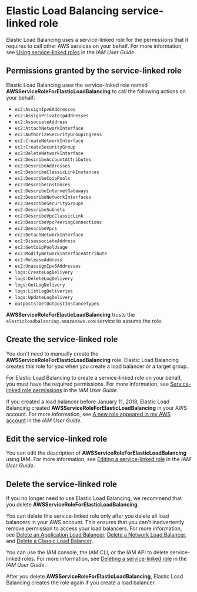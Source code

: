 # Elastic Load Balancing service\-linked role<a name="elb-service-linked-roles"></a>

Elastic Load Balancing uses a service\-linked role for the permissions that it requires to call other AWS services on your behalf\. For more information, see [Using service\-linked roles](https://docs.aws.amazon.com/IAM/latest/UserGuide/using-service-linked-roles.html) in the *IAM User Guide*\.

## Permissions granted by the service\-linked role<a name="service-linked-role-permissions"></a>

Elastic Load Balancing uses the service\-linked role named **AWSServiceRoleForElasticLoadBalancing** to call the following actions on your behalf:
+ `ec2:AssignIpv6Addresses`
+ `ec2:AssignPrivateIpAddresses`
+ `ec2:AssociateAddress`
+ `ec2:AttachNetworkInterface`
+ `ec2:AuthorizeSecurityGroupIngress`
+ `ec2:CreateNetworkInterface`
+ `ec2:CreateSecurityGroup`
+ `ec2:DeleteNetworkInterface`
+ `ec2:DescribeAccountAttributes`
+ `ec2:DescribeAddresses`
+ `ec2:DescribeClassicLinkInstances`
+ `ec2:DescribeCoipPools`
+ `ec2:DescribeInstances`
+ `ec2:DescribeInternetGateways`
+ `ec2:DescribeNetworkInterfaces`
+ `ec2:DescribeSecurityGroups`
+ `ec2:DescribeSubnets`
+ `ec2:DescribeVpcClassicLink`
+ `ec2:DescribeVpcPeeringConnections`
+ `ec2:DescribeVpcs`
+ `ec2:DetachNetworkInterface`
+ `ec2:DisassociateAddress`
+ `ec2:GetCoipPoolUsage`
+ `ec2:ModifyNetworkInterfaceAttribute`
+ `ec2:ReleaseAddress`
+ `ec2:UnassignIpv6Addresses`
+ `logs:CreateLogDelivery`
+ `logs:DeleteLogDelivery`
+ `logs:GetLogDelivery`
+ `logs:ListLogDeliveries`
+ `logs:UpdateLogDelivery`
+ `outposts:GetOutpostInstanceTypes`

**AWSServiceRoleForElasticLoadBalancing** trusts the `elasticloadbalancing.amazonaws.com` service to assume the role\.

## Create the service\-linked role<a name="create-service-linked-role"></a>

You don't need to manually create the **AWSServiceRoleForElasticLoadBalancing** role\. Elastic Load Balancing creates this role for you when you create a load balancer or a target group\.

For Elastic Load Balancing to create a service\-linked role on your behalf, you must have the required permissions\. For more information, see [Service\-linked role permissions](https://docs.aws.amazon.com/IAM/latest/UserGuide/using-service-linked-roles.html#service-linked-role-permissions) in the *IAM User Guide*\.

If you created a load balancer before January 11, 2018, Elastic Load Balancing created **AWSServiceRoleForElasticLoadBalancing** in your AWS account\. For more information, see [A new role appeared in my AWS account](https://docs.aws.amazon.com/IAM/latest/UserGuide/troubleshoot_roles.html#troubleshoot_roles_new-role-appeared) in the *IAM User Guide*\.

## Edit the service\-linked role<a name="edit-service-linked-role"></a>

You can edit the description of **AWSServiceRoleForElasticLoadBalancing** using IAM\. For more information, see [Editing a service\-linked role](https://docs.aws.amazon.com/IAM/latest/UserGuide/using-service-linked-roles.html#edit-service-linked-role) in the *IAM User Guide*\.

## Delete the service\-linked role<a name="delete-service-linked-role"></a>

If you no longer need to use Elastic Load Balancing, we recommend that you delete **AWSServiceRoleForElasticLoadBalancing**\.

You can delete this service\-linked role only after you delete all load balancers in your AWS account\. This ensures that you can't inadvertently remove permission to access your load balancers\. For more information, see [Delete an Application Load Balancer](https://docs.aws.amazon.com/elasticloadbalancing/latest/application/load-balancer-delete.html), [Delete a Network Load Balancer](https://docs.aws.amazon.com/elasticloadbalancing/latest/network/load-balancer-delete.html), and [Delete a Classic Load Balancer](https://docs.aws.amazon.com/elasticloadbalancing/latest/classic/elb-getting-started.html#delete-load-balancer)\.

You can use the IAM console, the IAM CLI, or the IAM API to delete service\-linked roles\. For more information, see [Deleting a service\-linked role](https://docs.aws.amazon.com/IAM/latest/UserGuide/using-service-linked-roles.html#delete-service-linked-role) in the *IAM User Guide*\.

After you delete **AWSServiceRoleForElasticLoadBalancing**, Elastic Load Balancing creates the role again if you create a load balancer\.